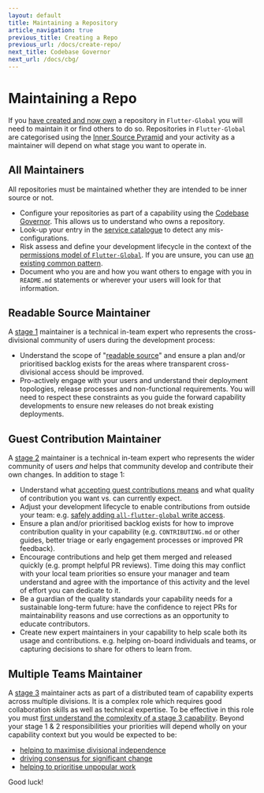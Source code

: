 ```yaml
---
layout: default
title: Maintaining a Repository
article_navigation: true
previous_title: Creating a Repo
previous_url: /docs/create-repo/
next_title: Codebase Governor
next_url: /docs/cbg/
---
```


# Maintaining a Repo

If you [have created and now own](/docs/create-repo/) a repository in `Flutter-Global` you will need to maintain it or find others to do so. Repositories in `Flutter-Global` are categorised using the [Inner Source Pyramid](/how/) and your activity as a maintainer will depend on what stage you want to operate in.

## All Maintainers

All repositories must be maintained whether they are intended to be inner source or not.

- Configure your repositories as part of a capability using the [Codebase Governor](/docs/cbg/). This allows us to understand who owns a repository.
- Look-up your entry in the [service catalogue](/catalogue/) to detect any mis-configurations.
- Risk assess and define your development lifecycle in the context of the [permissions model of `Flutter-Global`](/docs/branch-protection/). If you are unsure, you can use [an existing common pattern](/sdlc/).
- Document who you are and how you want others to engage with you in `README.md` statements or wherever your users will look for that information.

## Readable Source Maintainer

A [stage 1](/how/readable-source) maintainer is a technical in-team expert who represents the cross-divisional community of users during the development process:

- Understand the scope of "[readable source](/how/readable-source)" and ensure a plan and/or prioritised backlog exists for the areas where transparent cross-divisional access should be improved.
- Pro-actively engage with your users and understand their deployment topologies, release processes and non-functional requirements. You will need to respect these constraints as you guide the forward capability developments to ensure new releases do not break existing deployments.

## Guest Contribution Maintainer

A [stage 2](/how/guest-contributions/) maintainer is a technical in-team expert who represents the wider community of users _and_ helps that community develop and contribute their own changes. In addition to stage 1:

- Understand what [accepting guest contributions means](/how/guest-contributions/) and what quality of contribution you want vs. can currently expect.
- Adjust your development lifecycle to enable contributions from outside your team: e.g. [safely adding `all-flutter-global` write access](/docs/branch-protection/).
- Ensure a plan and/or prioritised backlog exists for how to improve contribution quality in your capability (e.g. `CONTRIBUTING.md` or other guides, better triage or early engagement processes or improved PR feedback).
- Encourage contributions and help get them merged and released quickly (e.g. prompt helpful PR reviews). Time doing this may conflict with your local team priorities so ensure your manager and team understand and agree with the importance of this activity and the level of effort you can dedicate to it.
- Be a guardian of the quality standards your capability needs for a sustainable long-term future: have the confidence to reject PRs for maintainability reasons and use corrections as an opportunity to educate contributors.
- Create new expert maintainers in your capability to help scale both its usage and contributions. e.g. helping on-board individuals and teams, or capturing decisions to share for others to learn from.

## Multiple Teams Maintainer

A [stage 3](/how/multiple-teams/) maintainer acts as part of a distributed team of capability experts across multiple divisions. It is a complex role which requires good collaboration skills as well as technical expertise. To be effective in this role you must [first understand the complexity of a stage 3 capability](/how/multiple-teams/). Beyond your stage 1 & 2 responsibilities your priorities will depend wholly on your capability context but you would be expected to be:

- [helping to maximise divisional independence](/how/independence/)
- [driving consensus for significant change](/how/consensus/)
- [helping to prioritise unpopular work](/how/work-types/)

Good luck!
